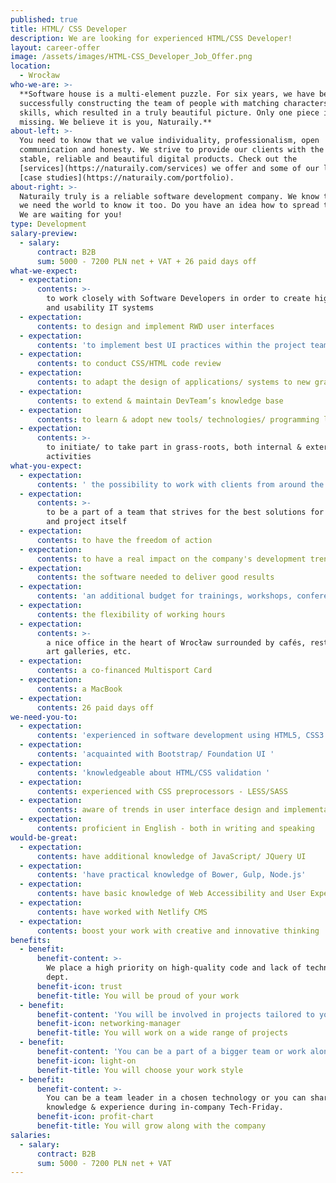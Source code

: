 ```yaml
---
published: true
title: HTML/ CSS Developer
description: We are looking for experienced HTML/CSS Developer!
layout: career-offer
image: /assets/images/HTML-CSS_Developer_Job_Offer.png
location:
  - Wrocław
who-we-are: >-
  **Software house is a multi-element puzzle. For six years, we have been
  successfully constructing the team of people with matching characters and
  skills, which resulted in a truly beautiful picture. Only one piece is
  missing. We believe it is you, Naturaily.**
about-left: >-
  You need to know that we value individuality, professionalism, open
  communication and honesty. We strive to provide our clients with the best,
  stable, reliable and beautiful digital products. Check out the
  [services](https://naturaily.com/services) we offer and some of our latest
  [case studies](https://naturaily.com/portfolio).
about-right: >-
  Naturaily truly is a reliable software development company. We know that, and
  we need the world to know it too. Do you have an idea how to spread the word?
  We are waiting for you!
type: Development
salary-preview:
  - salary:
      contract: B2B
      sum: 5000 - 7200 PLN net + VAT + 26 paid days off
what-we-expect:
  - expectation:
      contents: >-
        to work closely with Software Developers in order to create high quality
        and usability IT systems 
  - expectation:
      contents: to design and implement RWD user interfaces
  - expectation:
      contents: 'to implement best UI practices within the project teams '
  - expectation:
      contents: to conduct CSS/HTML code review
  - expectation:
      contents: to adapt the design of applications/ systems to new graphic requirements
  - expectation:
      contents: to extend & maintain DevTeam’s knowledge base
  - expectation:
      contents: to learn & adopt new tools/ technologies/ programming languages
  - expectation:
      contents: >-
        to initiate/ to take part in grass-roots, both internal & external
        activities
what-you-expect:
  - expectation:
      contents: ' the possibility to work with clients from around the world representing, among other industries: art, e-commerce, energy, and construction'
  - expectation:
      contents: >-
        to be a part of a team that strives for the best solutions for client
        and project itself
  - expectation:
      contents: to have the freedom of action
  - expectation:
      contents: to have a real impact on the company's development trends
  - expectation:
      contents: the software needed to deliver good results
  - expectation:
      contents: 'an additional budget for trainings, workshops, conferences, etc.'
  - expectation:
      contents: the flexibility of working hours
  - expectation:
      contents: >-
        a nice office in the heart of Wrocław surrounded by cafés, restaurants,
        art galleries, etc.
  - expectation:
      contents: a co-financed Multisport Card
  - expectation:
      contents: a MacBook
  - expectation:
      contents: 26 paid days off
we-need-you-to:
  - expectation:
      contents: 'experienced in software development using HTML5, CSS3 (min. 2 years)'
  - expectation:
      contents: 'acquainted with Bootstrap/ Foundation UI '
  - expectation:
      contents: 'knowledgeable about HTML/CSS validation '
  - expectation:
      contents: experienced with CSS preprocessors - LESS/SASS
  - expectation:
      contents: aware of trends in user interface design and implementation
  - expectation:
      contents: proficient in English - both in writing and speaking
would-be-great:
  - expectation:
      contents: have additional knowledge of JavaScript/ JQuery UI
  - expectation:
      contents: 'have practical knowledge of Bower, Gulp, Node.js'
  - expectation:
      contents: have basic knowledge of Web Accessibility and User Experience
  - expectation:
      contents: have worked with Netlify CMS
  - expectation:
      contents: boost your work with creative and innovative thinking
benefits:
  - benefit:
      benefit-content: >-
        We place a high priority on high-quality code and lack of technical
        dept.
      benefit-icon: trust
      benefit-title: You will be proud of your work
  - benefit:
      benefit-content: 'You will be involved in projects tailored to your level of expertise. '
      benefit-icon: networking-manager
      benefit-title: You will work on a wide range of projects
  - benefit:
      benefit-content: 'You can be a part of a bigger team or work alone, if you prefer.'
      benefit-icon: light-on
      benefit-title: You will choose your work style
  - benefit:
      benefit-content: >-
        You can be a team leader in a chosen technology or you can share your
        knowledge & experience during in-company Tech-Friday. 
      benefit-icon: profit-chart
      benefit-title: You will grow along with the company
salaries:
  - salary:
      contract: B2B
      sum: 5000 - 7200 PLN net + VAT
---
```


